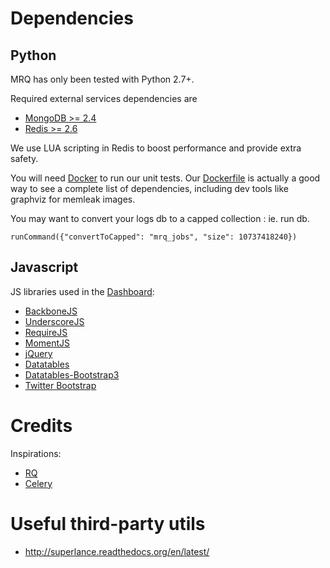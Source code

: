 # Dependencies

## Python

MRQ has only been tested with Python 2.7+.

Required external services dependencies are

 - [MongoDB >= 2.4](http://docs.mongodb.org/manual/installation/)
 - [Redis >= 2.6](http://redis.io/topics/quickstart)

We use LUA scripting in Redis to boost performance and provide extra safety.

You will need [Docker](http://docker.io) to run our unit tests. Our [Dockerfile](https://github.com/pricingassistant/mrq/blob/master/Dockerfile) is actually a good way to see a complete list of dependencies, including dev tools like graphviz for memleak images.

You may want to convert your logs db to a capped collection : ie. run db.

```
runCommand({"convertToCapped": "mrq_jobs", "size": 10737418240})
```

## Javascript

JS libraries used in the [Dashboard](dashboard.md):

 * [BackboneJS](http://backbonejs.org)
 * [UnderscoreJS](http://underscorejs.org)
 * [RequireJS](http://requirejs.org)
 * [MomentJS](http://momentjs.com)
 * [jQuery](http://jquery.com)
 * [Datatables](http://datatables.net)
 * [Datatables-Bootstrap3](https://github.com/Jowin/Datatables-Bootstrap3/)
 * [Twitter Bootstrap](https://github.com/twbs/bootstrap)

# Credits

Inspirations:

 * [RQ](http://python-rq.org/)
 * [Celery](www.celeryproject.org)


# Useful third-party utils

 * http://superlance.readthedocs.org/en/latest/
